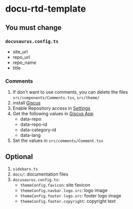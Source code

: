 # docu-rtd-template
## You must change
### `docusaurus.config.ts`
* site_url
* repo_url
* repo_name
* title
### Comments
1. If don't want to use comments, you can delete the files `src/components/Comments.tsx`, `src/theme/`
2. install [Giscus](https://github.com/apps/giscus)
3. Enable Repository access in [Settings](https://github.com/settings/installations)
4. Get the following values in [Giscus App](https://giscus.app/)
    * data-repo
    * data-repo-id
    * data-category-id
    * data-lang
5. Set the values in `src/comments/Comment.tsx`
## Optional
1. `sidebars.ts`
2. `docs/`: documentation files
3. `docusaurus.config.ts`: 
   * `themeConfig.favicon`: site favicon
   * `themeConfig.navbar.logo.src`: logo image
   * `themeConfig.footer.logo.src`: footer logo image
   * `themeConfig.footer.copyright`: copyright text